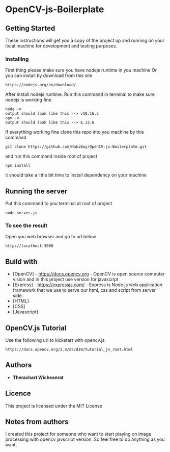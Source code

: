 # OpenCV-js-Boilerplate

## Getting Started
These instructions will get you a copy of the project up and running on your local machine for development and testing purposes.

### Installing
First thing please make sure you have nodejs runtime in you machine
Or you can install by download from this site
```
https://nodejs.org/en/download/
```
After install nodejs runtime. Run this command in terminal to make sure nodejs is working fine
```
node -v
output should look like this --> v10.16.3
npm -v
output should look like this --> 6.13.6
```
If everything working fine clone this repo into you machine by this command
```
git clone https://github.com/HakiBoy/OpenCV-js-Boilerplate.git
```

and run this command inside root of project
```
npm install
```
it should take a little bit time to install dependency on your machine

## Running the server
Put this command to you terminal at root of project
```
node server.js
```

### To see the result
Open you web browser and go to url below

```
http://localhost:3000
```

## Build with
* [OpenCV] - https://docs.opencv.org - OpenCV is open source computer vision and in this project use version for javascript
* [Express] - https://expressjs.com/ - Express is Node.js web application framework that we use to serve our html, css and script from server side.
* [HTML]
* [CSS]
* [Javascript]

## OpenCV.js Tutorial 
Use the following url to kickstart with opencv.js
```
https://docs.opencv.org/3.4/d5/d10/tutorial_js_root.html
```


## Authors
* **Therachart Wicheanrat**

## Licence
This project is licensed under the MIT License

## Notes from authors
I created this project for someone who want to start playing on image processing with opencv javscript version. So feel free to do anything as you want.